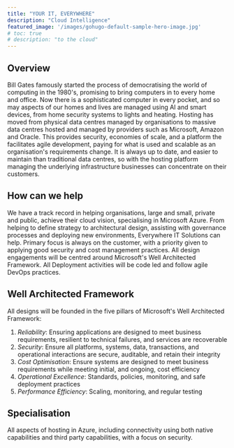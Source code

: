 ```yaml
---
title: "YOUR IT, EVERYWHERE"
description: "Cloud Intelligence"
featured_image: '/images/gohugo-default-sample-hero-image.jpg'
# toc: true
# description: "to the cloud"
---
```

**Overview**
---
Bill Gates famously started the process of democratising the world of computing in the 1980's, promising to bring computers in to every home and office. Now there is a sophisticated computer in every pocket, and so may aspects of our homes and lives are managed using AI and smart devices, from home security systems to lights and heating. Hosting has moved from physical data centres managed by organisations to massive data centres hosted and managed by providers such as Microsoft, Amazon and Oracle. This provides security, economies of scale, and a platform the facilitates agile development, paying for what is used and scalable as an organisation's requirements change. It is always up to date, and easier to maintain than traditional data centres, so with the hosting platform managing the underlying infrastructure businesses can concentrate on their customers.

**How can we help** 
---
We have a track record in helping organisations, large and small, private and public, achieve their cloud vision, specialising in Microsoft Azure. From helping to define strategy to architectural design, assisting with governance processes and deploying new environments, Everywhere IT Solutions can help. Primary focus is always on the customer, with a priority given to applying good security and cost management practices. All design engagements will be centred around Microsoft's Well Architected Framework. All Deployment activities will be code led and follow agile DevOps practices.

**Well Architected Framework**
---
All designs will be founded in the five pillars of Microsoft's Well Architected Framework:

1)	*Reliability*: Ensuring applications are designed to meet business requirements, resilient to technical failures, and services are recoverable
2)	*Security*: Ensure all platforms, systems, data, transactions, and operational interactions are secure, auditable, and retain their integrity
3)	*Cost Optimisation*: Ensure systems are designed to meet business requirements while meeting initial, and ongoing, cost efficiency
4)	*Operational Excellence*: Standards, policies, monitoring, and safe deployment practices
5)	*Performance Efficiency*: Scaling, monitoring, and regular testing

**Specialisation**
---
All aspects of hosting in Azure, including connectivity using both native capabilities and third party capabilities, with a focus on security.
